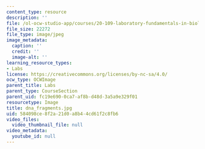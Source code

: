 ```yaml
---
content_type: resource
description: ''
file: /ol-ocw-studio-app/courses/20-109-laboratory-fundamentals-in-biological-engineering-fall-2007/584098ce8f2a21d0a8b44cd61f2c8fb6_dna_fragments.jpg
file_size: 22272
file_type: image/jpeg
image_metadata:
  caption: ''
  credit: ''
  image-alt: ''
learning_resource_types:
- Labs
license: https://creativecommons.org/licenses/by-nc-sa/4.0/
ocw_type: OCWImage
parent_title: Labs
parent_type: CourseSection
parent_uid: fc19e690-0ca7-af8b-d48d-3a5a9e329f01
resourcetype: Image
title: dna_fragments.jpg
uid: 584098ce-8f2a-21d0-a8b4-4cd61f2c8fb6
video_files:
  video_thumbnail_file: null
video_metadata:
  youtube_id: null
---
```

